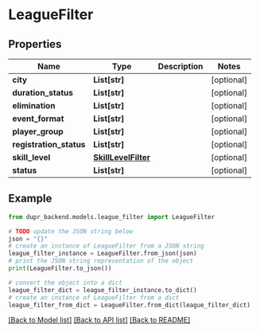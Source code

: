 # LeagueFilter


## Properties

Name | Type | Description | Notes
------------ | ------------- | ------------- | -------------
**city** | **List[str]** |  | [optional] 
**duration_status** | **List[str]** |  | [optional] 
**elimination** | **List[str]** |  | [optional] 
**event_format** | **List[str]** |  | [optional] 
**player_group** | **List[str]** |  | [optional] 
**registration_status** | **List[str]** |  | [optional] 
**skill_level** | [**SkillLevelFilter**](SkillLevelFilter.md) |  | [optional] 
**status** | **List[str]** |  | [optional] 

## Example

```python
from dupr_backend.models.league_filter import LeagueFilter

# TODO update the JSON string below
json = "{}"
# create an instance of LeagueFilter from a JSON string
league_filter_instance = LeagueFilter.from_json(json)
# print the JSON string representation of the object
print(LeagueFilter.to_json())

# convert the object into a dict
league_filter_dict = league_filter_instance.to_dict()
# create an instance of LeagueFilter from a dict
league_filter_from_dict = LeagueFilter.from_dict(league_filter_dict)
```
[[Back to Model list]](../README.md#documentation-for-models) [[Back to API list]](../README.md#documentation-for-api-endpoints) [[Back to README]](../README.md)



